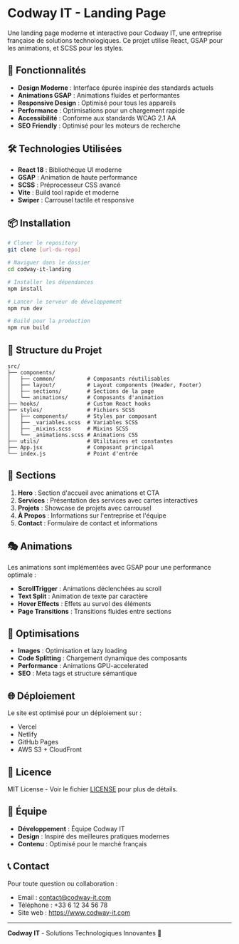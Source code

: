 # Codway IT - Landing Page

Une landing page moderne et interactive pour Codway IT, une entreprise française de solutions technologiques. Ce projet utilise React, GSAP pour les animations, et SCSS pour les styles.

## 🚀 Fonctionnalités

- **Design Moderne** : Interface épurée inspirée des standards actuels
- **Animations GSAP** : Animations fluides et performantes
- **Responsive Design** : Optimisé pour tous les appareils
- **Performance** : Optimisations pour un chargement rapide
- **Accessibilité** : Conforme aux standards WCAG 2.1 AA
- **SEO Friendly** : Optimisé pour les moteurs de recherche

## 🛠️ Technologies Utilisées

- **React 18** : Bibliothèque UI moderne
- **GSAP** : Animation de haute performance
- **SCSS** : Préprocesseur CSS avancé
- **Vite** : Build tool rapide et moderne
- **Swiper** : Carrousel tactile et responsive

## 📦 Installation

```bash
# Cloner le repository
git clone [url-du-repo]

# Naviguer dans le dossier
cd codway-it-landing

# Installer les dépendances
npm install

# Lancer le serveur de développement
npm run dev

# Build pour la production
npm run build
```

## 🎨 Structure du Projet

```
src/
├── components/
│   ├── common/          # Composants réutilisables
│   ├── layout/          # Layout components (Header, Footer)
│   ├── sections/        # Sections de la page
│   └── animations/      # Composants d'animation
├── hooks/               # Custom React hooks
├── styles/              # Fichiers SCSS
│   ├── components/      # Styles par composant
│   ├── _variables.scss  # Variables SCSS
│   ├── _mixins.scss     # Mixins SCSS
│   └── _animations.scss # Animations CSS
├── utils/               # Utilitaires et constantes
├── App.jsx              # Composant principal
└── index.js             # Point d'entrée
```

## 📱 Sections

1. **Hero** : Section d'accueil avec animations et CTA
2. **Services** : Présentation des services avec cartes interactives
3. **Projets** : Showcase de projets avec carrousel
4. **À Propos** : Informations sur l'entreprise et l'équipe
5. **Contact** : Formulaire de contact et informations

## 🎭 Animations

Les animations sont implémentées avec GSAP pour une performance optimale :

- **ScrollTrigger** : Animations déclenchées au scroll
- **Text Split** : Animation de texte par caractère
- **Hover Effects** : Effets au survol des éléments
- **Page Transitions** : Transitions fluides entre sections

## 🎯 Optimisations

- **Images** : Optimisation et lazy loading
- **Code Splitting** : Chargement dynamique des composants
- **Performance** : Animations GPU-accelerated
- **SEO** : Meta tags et structure sémantique

## 🌐 Déploiement

Le site est optimisé pour un déploiement sur :

- Vercel
- Netlify
- GitHub Pages
- AWS S3 + CloudFront

## 📄 Licence

MIT License - Voir le fichier [LICENSE](LICENSE) pour plus de détails.

## 👥 Équipe

- **Développement** : Équipe Codway IT
- **Design** : Inspiré des meilleures pratiques modernes
- **Contenu** : Optimisé pour le marché français

## 📞 Contact

Pour toute question ou collaboration :

- Email : contact@codway-it.com
- Téléphone : +33 6 12 34 56 78
- Site web : https://www.codway-it.com

---

**Codway IT** - Solutions Technologiques Innovantes 🚀